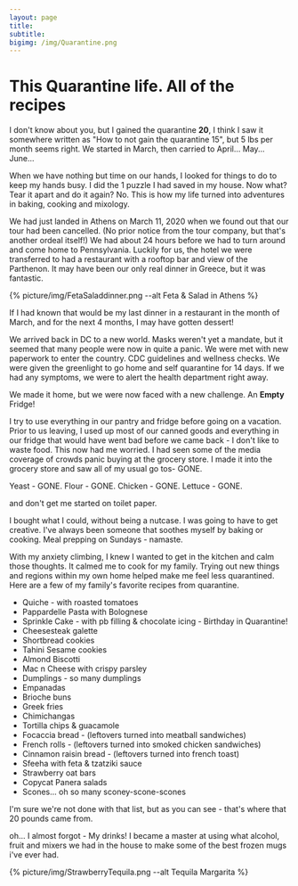 ```yaml
---
layout: page
title: 
subtitle:
bigimg: /img/Quarantine.png
---
```



# This Quarantine life.  All of the recipes


I don't know about you, but I gained the quarantine **20**, I think I saw it somewhere written as "How to not gain the quarantine 15", but 5 lbs per month seems right.  We started in March, then carried to April... May... June... 

When we have nothing but time on our hands, I looked for things to do to keep my hands busy. I did the 1 puzzle I had saved in my house. Now what? Tear it apart and do it again? No. This is how my life turned into adventures in baking, cooking and mixology. 

We had just landed in Athens on March 11, 2020 when we found out that our tour had been cancelled. (No prior notice from the tour company, but that's another ordeal itself!)  We had about 24 hours before we had to turn around and come home to Pennsylvania. Luckily for us, the hotel we were transferred to had a restaurant with a rooftop bar and view of the Parthenon.  It may have been our only real dinner in Greece, but it was fantastic. 

{% picture/img/FetaSaladdinner.png --alt Feta & Salad in Athens %}

If I had known that would be my last dinner in a restaurant in the month of March, and for the next 4 months, I may have gotten dessert! 

We arrived back in DC to a new world. Masks weren't yet a mandate, but it seemed that many people were now in quite a panic.  We were met with new paperwork to enter the country. CDC guidelines and wellness checks.  We were given the greenlight to go home and self quarantine for 14 days. If we had any symptoms, we were to alert the health department right away. 

We made it home, but we were now faced with a new challenge.  An **Empty** Fridge!   

I try to use everything in our pantry and fridge before going on a vacation. Prior to us leaving, I used up most of our canned goods and everything in our fridge that would have went bad before we came back - I don't like to waste food.  This now had me worried.  I had seen some of the media coverage of crowds panic buying at the grocery store.   I made it into the grocery store and saw all of my usual go tos- GONE. 

Yeast - GONE.
Flour - GONE.
Chicken - GONE.
Lettuce - GONE.

and don't get me started on toilet paper.  

I bought what I could, without being a nutcase.  I was going to have to get creative.   I've always been someone that soothes myself by baking or cooking.  Meal prepping on Sundays - namaste.  

With my anxiety climbing, I knew I wanted to get in the kitchen and calm those thoughts. It calmed me to cook for my family. Trying out new things and regions within my own home helped make me feel less quarantined. Here are a few of my family's favorite recipes from quarantine.  

 * Quiche - with roasted tomatoes
 * Pappardelle Pasta with Bolognese
 * Sprinkle Cake - with pb filling & chocolate icing - Birthday in Quarantine!
 * Cheesesteak galette
 * Shortbread cookies
 * Tahini Sesame cookies
 * Almond Biscotti
 * Mac n Cheese with crispy parsley
 * Dumplings - so many dumplings
 * Empanadas 
 * Brioche buns
 * Greek fries
 * Chimichangas
 * Tortilla chips & guacamole
 * Focaccia bread - (leftovers turned into meatball sandwiches)
 * French rolls - (leftovers turned into smoked chicken sandwiches)
 * Cinnamon raisin bread - (leftovers turned into french toast)
 * Sfeeha with feta & tzatziki sauce
 * Strawberry oat bars
 * Copycat Panera salads
 * Scones... oh so many sconey-scone-scones

I'm sure we're not done with that list, but as you can see - that's where that 20 pounds came from.  

oh... I almost forgot - My drinks!  I became a master at using what alcohol, fruit and mixers we had in the house to make some of the best frozen mugs i've ever had. 

{% picture/img/StrawberryTequila.png --alt Tequila Margarita %}


